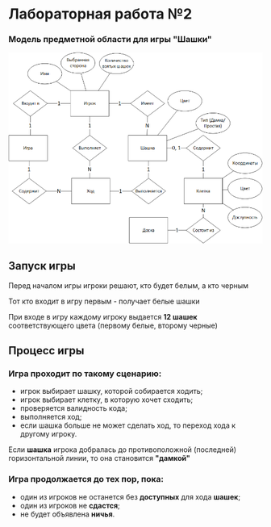 # Лабораторная работа №2

### Модель предметной области для игры "Шашки"

<img src="images/chen_2.png" alt="Модель предметной области">

## Запуск игры
Перед началом игры игроки решают, кто будет белым, а кто черным

Тот кто входит в игру первым - получает белые шашки 

При входе в игру каждому игроку выдается **12 шашек** 
соответствующего цвета (первому белые, второму черные)

## Процесс игры

### Игра проходит по такому сценарию:
* игрок выбирает шашку, которой собирается ходить;
* игрок выбирает клетку, в которую хочет сходить;
* проверяется валидность кода;
* выполняется ход;
* если шашка больше не может сделать ход, то переход хода к другому игроку.

Если **шашка** игрока добралась до противоположной (последней) 
горизонтальной линии, то она становится **"дамкой"**

### Игра продолжается до тех пор, пока:
* один из игроков не останется без **доступных** для хода **шашек**;
* один из игроков не **сдастся**;
* не будет объявлена **ничья**.
